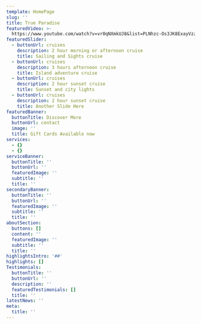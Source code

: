 ```yaml
---
template: HomePage
slug: ''
title: True Paradise
featuredVideo: >-
  https://www.youtube.com/watch?v=vr0qNXmkUJ8&list=PLNhzc-Os3JK8ExayVzzoHVvP2c0-4_oqt
featuredSlider:
  - buttonUrl: cruises
    description: 2 hour morning or afternoon cruise
    title: Sailing and Sights cruise
  - buttonUrl: cruises
    description: 3 hours afternoon cruise
    title: Island adventure cruise
  - buttonUrl: cruises
    description: 2 hour sunset cruise
    title: Sunset and city lights
  - buttonUrl: cruises
    description: 2 hour sunset cruise
    title: Another Slide Here
featuredBanner:
  buttonTitle: Discover More
  buttonUrl: contact
  image: ''
  title: Gift Cards Available now
services:
  - {}
  - {}
serviceBanner:
  buttonTitle: ''
  buttonUrl: ''
  featuredImage: ''
  subtitle: ''
  title: ''
secondaryBanner:
  buttonTitle: ''
  buttonUrl: ''
  featuredImage: ''
  subtitle: ''
  title: ''
aboutSection:
  buttons: []
  content: ''
  featuredImage: ''
  subtitle: ''
  title: ''
highlightsIntro: '##'
highlights: []
Testimonials:
  buttonTitle: ''
  buttonUrl: ''
  description: ''
  featuredTestimonials: []
  title: ''
latestNews: ''
meta:
  title: ''
---
```


